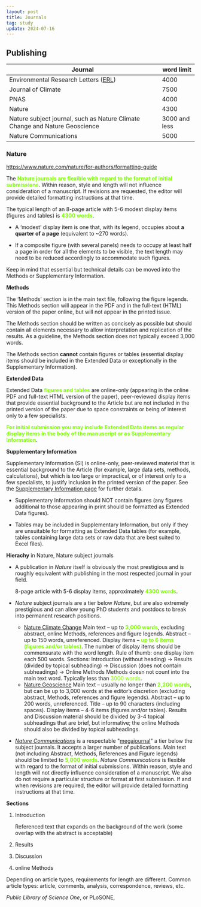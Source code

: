 ```yaml
---
layout: post
title: Journals
tag: study
update: 2024-07-16
---
```


## Publishing

| Journal                                                      | word limit    |
| ------------------------------------------------------------ | ------------- |
| Environmental Research Letters ([ERL](https://iopscience.iop.org/journal/1748-9326/page/Scope%20(Working%20Copy)#:~:text=Research%20Letters%20which%20exceed%204000,very%20broad%20readership%20in%20mind.)) | 4000          |
| Journal of Climate                                           | 7500          |
| PNAS                                                         | 4000          |
| Nature                                                       | 4300          |
| Nature subject journal, such as Nature Climate Change and Nature Geoscience | 3000 and less |
| Nature Communications                                        | 5000          |

### Nature

https://www.nature.com/nature/for-authors/formatting-guide

The <span style='color:chartreuse'>**Nature journals are flexible with regard to the format of initial submissions**</span>. Within reason, style and length will not influence consideration of a manuscript. If revisions are requested, the editor will provide detailed formatting instructions at that time.

The typical length of an 8-page article with 5-6 modest display items (figures and tables) is <span style='color:chartreuse'>**4300 words**</span>. 

- A ‘modest’ display item is one that, with its legend, occupies about **a quarter of a page** (equivalent to ~270 words). 

- If a composite figure (with several panels) needs to occupy at least half a page in order for all the elements to be visible, the text length may need to be reduced accordingly to accommodate such figures. 

Keep in mind that essential but technical details can be moved into the Methods or Supplementary Information.

**Methods**

The ‘Methods’ section is in the main text file, following the figure legends. This Methods section will appear in the PDF and in the full-text (HTML) version of the paper online, but will not appear in the printed issue. 

The Methods section should be written as concisely as possible but should contain all elements necessary to allow interpretation and replication of the results. As a guideline, the Methods section does not typically exceed 3,000 words.

The Methods section **cannot** contain figures or tables (essential display items should be included in the Extended Data or exceptionally in the Supplementary Information).

**Extended Data**

Extended Data <span style='color:chartreuse'>**figures and tables**</span> are online-only (appearing in the online PDF and full-text HTML version of the paper), peer-reviewed display items that provide essential background to the Article but are not included in the printed version of the paper due to space constraints or being of interest only to a few specialists.

<span style='color:chartreuse'>**For initial submission you may include Extended Data items as regular display items in the body of the manuscript or as Supplementary Information**</span>. 

**Supplementary Information**

Supplementary Information (SI) is online-only, peer-reviewed material that is essential background to the Article (for example, large data sets, methods, calculations), but which is too large or impractical, or of interest only to a few specialists, to justify inclusion in the printed version of the paper. See the [Supplementary Information page](http://www.nature.com/nature/for-authors/supp-info) for further details.

- Supplementary Information should NOT contain figures (any figures additional to those appearing in print should be formatted as Extended Data figures). 

- Tables may be included in Supplementary Information, but only if they are unsuitable for formatting as Extended Data tables (for example, tables containing large data sets or raw data that are best suited to Excel files).



**Hierachy** in Nature, Nature subject journals

- A publication in *Nature* itself is obviously the most prestigious and is roughly equivalent with publishing in the most respected journal in your field.

  8-page article with 5-6 display items, approximately <span style='color:chartreuse'>**4300 words**</span>.

- *Nature* subject journals are a tier below *Nature*, but are also extremely prestigious and can allow young PhD students and postdocs to break into permanent research positions.

  - [Nature Climate Change](https://www.nature.com/nclimate/content#:~:text=Nature%20Climate%20Change%20welcomes%20ideas%20for%20future%20topics.&text=Length%20–%20up%20to%203%2C000%20words,and%20figures%20is%20strongly%20encouraged.) 
    Main text – up to <span style='color:chartreuse'>**3,000 words**</span>, excluding abstract, online Methods, references and figure legends.
    Abstract – up to 150 words, unreferenced. 
    Display items – <span style='color:chartreuse'>**up to 6 items (figures and/or tables)**</span>. The number of display items should be commensurate with the word length. Rule of thumb: one display item each 500 words.
    Sections: Introduction (without heading) $\rightarrow$ Results (divided by topical subheading) $\rightarrow$ Discussion (does not contain subheadings) $\rightarrow$ Online Methods
    Methods doesn not count into the main text word. Typically less than <span style='color:chartreuse'>3000 words</span>.
  - [Nature Geoscience](https://www.nature.com/ngeo/content#:~:text=The%20main%20criteria%20are%20that,accessible%2C%20non%2Dtechnical%20style.&text=%E2%80%8BLength%20–%20varies%2C%20but%20typically,1%2D2%20items%20are%20encouraged.)
    Main text – usually no longer than <span style='color:chartreuse'>**2,200 words**</span>, but can be up to 3,000 words at the editor’s discretion (excluding abstract, Methods, references and figure legends).
    Abstract – up to 200 words, unreferenced. 
    Title – up to 90 characters (including spaces).
    Display items – 4-6 items (figures and/or tables). 
    Results and Discussion material should be divided by 3-4 topical subheadings that are brief, but informative; the online Methods should also be divided by topical subheadings.

- [*Nature Communications*](https://www.nature.com/ncomms/submit/article) is a respectable "[megajournal](https://scholarlykitchen.sspnet.org/2016/04/05/the-newish-kids-on-the-block-touring-the-megajournals/)" a tier below the subject journals. It accepts a larger number of publications.
  Main text (not including Abstract, Methods, References and Figure legends) should be limited to <span style='color:chartreuse'>**5,000 words**</span>. 
  *Nature Communications* is flexible with regard to the format of initial submissions. Within reason, style and length will not directly influence consideration of a manuscript. We also do not require a particular structure or format at first submission. If and when revisions are required, the editor will provide detailed formatting instructions at that time. 



**Sections**

1. Introduction

   Referenced text that expands on the background of the work (some overlap with the abstract is acceptable)

2. Results

3. Discussion

4. online Methods



Depending on article types, requirements for length are different. Common article types: article, comments, analysis, correspondence, reviews, etc.



*Public Library of Science One*, or PLoSONE, 

